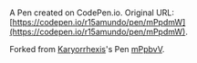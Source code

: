 # 

A Pen created on CodePen.io. Original URL: [https://codepen.io/r15amundo/pen/mPpdmW](https://codepen.io/r15amundo/pen/mPpdmW).



Forked from [Karyorrhexis](http://codepen.io/Karyorrhexis/)'s Pen [mPpbvV](http://codepen.io/Karyorrhexis/pen/mPpbvV/).